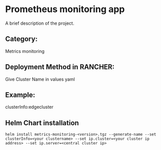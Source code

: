 # Prometheus monitoring app

A brief description of the project.

## Category: 

Metrics monitoring

## Deployment Method in RANCHER: 

Give Cluster Name in values yaml 
## Example:
clusterInfo:edgecluster <your cluster label>


## Helm Chart installation

```
helm install metrics-monitoring-<version>.tgz --generate-name --set clusterInfo=<your clustername> --set ip.cluster=<your cluster ip address> --set ip.server=<central cluster ip>
```

